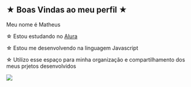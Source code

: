 ## ★ Boas Vindas ao meu perfil  ★

Meu nome é Matheus 

☆ Estou estudando no [Alura](https://www.alura.com.br)

☆ Estou me desenvolvendo na linguagem Javascript

☆ Utilizo esse espaço para minha organização e compartilhamento dos meus prjetos desenvolvidos 

![](https://media1.tenor.com/m/opEhK3LHEAoAAAAC/taekwondo-stickerman.gif)

